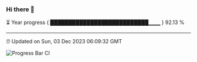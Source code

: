 ### Hi there 👋

⏳ Year progress { ███████████████████████████▁▁▁ } 92.13 %

---

⏰ Updated on Sun, 03 Dec 2023 06:09:32 GMT

![Progress Bar CI](https://github.com/Shyam-Makwana/GitHub-Actions-Demo/workflows/Progress%20Bar%20CI/badge.svg)
